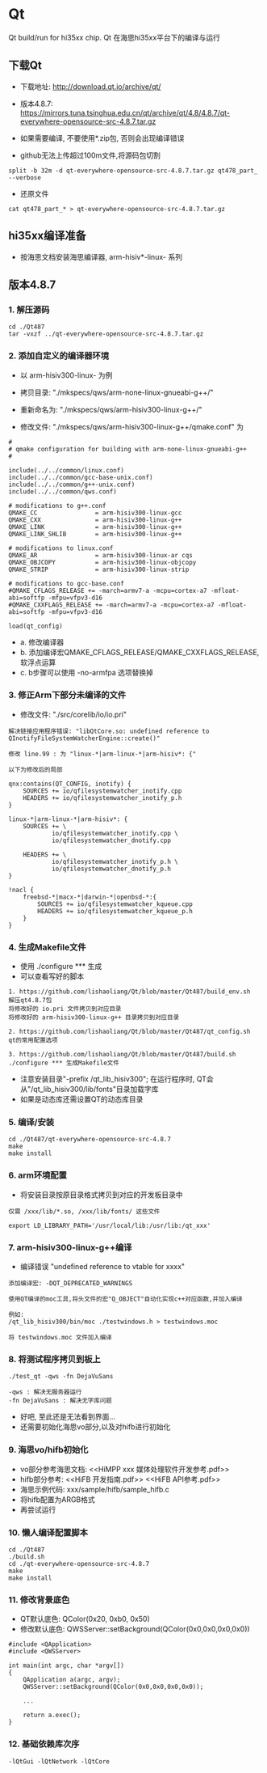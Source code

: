 # Qt
Qt build/run for hi35xx chip.
Qt 在海思hi35xx平台下的编译与运行

## 下载Qt

* 下载地址: http://download.qt.io/archive/qt/
* 版本4.8.7: https://mirrors.tuna.tsinghua.edu.cn/qt/archive/qt/4.8/4.8.7/qt-everywhere-opensource-src-4.8.7.tar.gz

* 如果需要编译, 不要使用*.zip包, 否则会出现编译错误

* github无法上传超过100m文件,将源码包切割

```
split -b 32m -d qt-everywhere-opensource-src-4.8.7.tar.gz qt478_part_ --verbose
```

* 还原文件

```
cat qt478_part_* > qt-everywhere-opensource-src-4.8.7.tar.gz
```

## hi35xx编译准备

* 按海思文档安装海思编译器, arm-hisiv*-linux- 系列


## 版本4.8.7

### 1. 解压源码

```
cd ./Qt487
tar -vxzf ../qt-everywhere-opensource-src-4.8.7.tar.gz
```

### 2. 添加自定义的编译器环境

* 以 arm-hisiv300-linux- 为例
* 拷贝目录: "./mkspecs/qws/arm-none-linux-gnueabi-g++/"
* 重新命名为: "./mkspecs/qws/arm-hisiv300-linux-g++/"

* 修改文件: "./mkspecs/qws/arm-hisiv300-linux-g++/qmake.conf" 为

```
#
# qmake configuration for building with arm-none-linux-gnueabi-g++
#

include(../../common/linux.conf)
include(../../common/gcc-base-unix.conf)
include(../../common/g++-unix.conf)
include(../../common/qws.conf)

# modifications to g++.conf
QMAKE_CC                = arm-hisiv300-linux-gcc
QMAKE_CXX               = arm-hisiv300-linux-g++
QMAKE_LINK              = arm-hisiv300-linux-g++
QMAKE_LINK_SHLIB        = arm-hisiv300-linux-g++

# modifications to linux.conf
QMAKE_AR                = arm-hisiv300-linux-ar cqs
QMAKE_OBJCOPY           = arm-hisiv300-linux-objcopy
QMAKE_STRIP             = arm-hisiv300-linux-strip

# modifications to gcc-base.conf
#QMAKE_CFLAGS_RELEASE += -march=armv7-a -mcpu=cortex-a7 -mfloat-abi=softfp -mfpu=vfpv3-d16
#QMAKE_CXXFLAGS_RELEASE += -march=armv7-a -mcpu=cortex-a7 -mfloat-abi=softfp -mfpu=vfpv3-d16

load(qt_config)
```

* a. 修改编译器
* b. 添加编译宏QMAKE_CFLAGS_RELEASE/QMAKE_CXXFLAGS_RELEASE, 软浮点运算
* c. b步骤可以使用 -no-armfpa 选项替换掉

### 3. 修正Arm下部分未编译的文件

* 修改文件: "./src/corelib/io/io.pri"

```
解决链接应用程序错误: "libQtCore.so: undefined reference to QInotifyFileSystemWatcherEngine::create()"

修改 line.99 : 为 "linux-*|arm-linux-*|arm-hisiv*: {"

以下为修改后的局部

qnx:contains(QT_CONFIG, inotify) {
    SOURCES += io/qfilesystemwatcher_inotify.cpp
    HEADERS += io/qfilesystemwatcher_inotify_p.h
}

linux-*|arm-linux-*|arm-hisiv*: {
    SOURCES += \
            io/qfilesystemwatcher_inotify.cpp \
            io/qfilesystemwatcher_dnotify.cpp

    HEADERS += \
            io/qfilesystemwatcher_inotify_p.h \
            io/qfilesystemwatcher_dnotify_p.h
}

!nacl {
    freebsd-*|macx-*|darwin-*|openbsd-*:{
        SOURCES += io/qfilesystemwatcher_kqueue.cpp
        HEADERS += io/qfilesystemwatcher_kqueue_p.h
    }
}
```

### 4. 生成Makefile文件

* 使用 ./configure *** 生成
* 可以查看写好的脚本

```
1. https://github.com/lishaoliang/Qt/blob/master/Qt487/build_env.sh
解压qt4.8.7包
将修改好的 io.pri 文件拷贝到对应目录
将修改好的 arm-hisiv300-linux-g++ 目录拷贝到对应目录

2. https://github.com/lishaoliang/Qt/blob/master/Qt487/qt_config.sh
qt的常用配置选项

3. https://github.com/lishaoliang/Qt/blob/master/Qt487/build.sh
./configure *** 生成Makefile文件

```

* 注意安装目录"-prefix /qt_lib_hisiv300"; 在运行程序时, QT会从"/qt_lib_hisiv300/lib/fonts"目录加载字库
* 如果是动态库还需设置QT的动态库目录

### 5. 编译/安装

```
cd ./Qt487/qt-everywhere-opensource-src-4.8.7
make
make install
```

### 6. arm环境配置

* 将安装目录按原目录格式拷贝到对应的开发板目录中

```
仅需 /xxx/lib/*.so, /xxx/lib/fonts/ 这些文件

export LD_LIBRARY_PATH='/usr/local/lib:/usr/lib:/qt_xxx'
```

### 7. arm-hisiv300-linux-g++编译
* 编译错误 "undefined reference to vtable for xxxx"

```
添加编译宏: -DQT_DEPRECATED_WARNINGS

使用QT编译的moc工具,将头文件的宏"Q_OBJECT"自动化实现c++对应函数,并加入编译

例如:
/qt_lib_hisiv300/bin/moc ./testwindows.h > testwindows.moc

将 testwindows.moc 文件加入编译
```

### 8. 将测试程序拷贝到板上

```
./test_qt -qws -fn DejaVuSans

-qws : 解决无服务器运行
-fn DejaVuSans : 解决无字库问题

```

* 好吧, 至此还是无法看到界面...
* 还需要初始化海思vo部分,以及对hifb进行初始化

### 9. 海思vo/hifb初始化

* vo部分参考海思文档: <<HiMPP xxx 媒体处理软件开发参考.pdf>>
* hifb部分参考: <<HiFB 开发指南.pdf>> <<HiFB API参考.pdf>>
* 海思示例代码: xxx/sample/hifb/sample_hifb.c
* 将hifb配置为ARGB格式
* 再尝试运行

### 10. 懒人编译配置脚本

```
cd ./Qt487
./build.sh
cd ./qt-everywhere-opensource-src-4.8.7
make
make install

```

### 11. 修改背景底色

* QT默认底色: QColor(0x20, 0xb0, 0x50)
* 修改默认底色: QWSServer::setBackground(QColor(0x0,0x0,0x0,0x0))

```
#include <QApplication>
#include <QWSServer>

int main(int argc, char *argv[])
{
    QApplication a(argc, argv);
    QWSServer::setBackground(QColor(0x0,0x0,0x0,0x0));

    ...

    return a.exec();
}
```

### 12. 基础依赖库次序

```
-lQtGui -lQtNetwork -lQtCore
```
